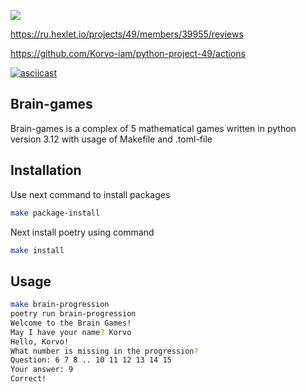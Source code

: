 <a href="https://codeclimate.com/github/Korvo-iam/python-project-49/maintainability"><img src="https://api.codeclimate.com/v1/badges/1d71d580ba31029ddb01/maintainability" /></a>

https://ru.hexlet.io/projects/49/members/39955/reviews

https://github.com/Korvo-iam/python-project-49/actions

[![asciicast](https://asciinema.org/a/VPpvTHMShvEiFE7TIgm1MXxjQ.svg)](https://asciinema.org/a/VPpvTHMShvEiFE7TIgm1MXxjQ)

## Brain-games

Brain-games is a complex of 5 mathematical games written in python version 3.12 with usage of Makefile and .toml-file

## Installation

Use next command to install packages

```bash
make package-install
```

Next install poetry using command

```bash
make install
```

## Usage

```bash
make brain-progression
poetry run brain-progression
Welcome to the Brain Games!
May I have your name? Korvo
Hello, Korvo!
What number is missing in the progression?
Question: 6 7 8 .. 10 11 12 13 14 15
Your answer: 9
Correct!
```

